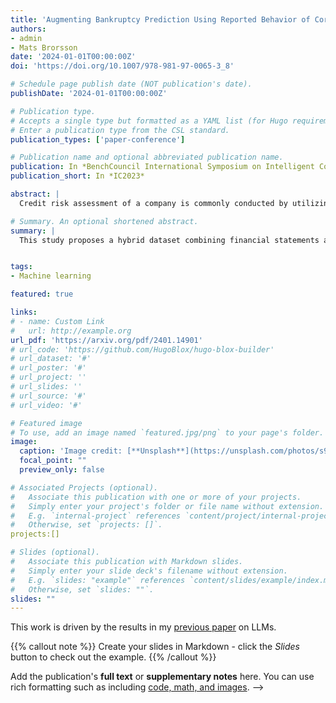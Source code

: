 ```yaml
---
title: 'Augmenting Bankruptcy Prediction Using Reported Behavior of Corporate Restructuring'
authors:
- admin
- Mats Brorsson
date: '2024-01-01T00:00:00Z'
doi: 'https://doi.org/10.1007/978-981-97-0065-3_8'

# Schedule page publish date (NOT publication's date).
publishDate: '2024-01-01T00:00:00Z'

# Publication type.
# Accepts a single type but formatted as a YAML list (for Hugo requirements).
# Enter a publication type from the CSL standard.
publication_types: ['paper-conference']

# Publication name and optional abbreviated publication name.
publication: In *BenchCouncil International Symposium on Intelligent Computers, Algorithms, and Applications*
publication_short: In *IC2023*

abstract: |
  Credit risk assessment of a company is commonly conducted by utilizing financial ratios that are derived from its financial statements. However, this approach may not fully encompass other significant aspects of a company. We propose the utilization of a hybrid dataset that combines financial statements with information about corporate restructuring behavior in order to construct diverse machine learning models to predict bankruptcy. Utilizing a hybrid data set provides a more comprehensive and holistic perspective on a company’s financial position and the dynamics of its business operations. The experiments were carried out using publicly available records of all the files submitted by small and medium-sized enterprises to Luxembourg Business Registers. We conduct a comparative analysis of bankruptcy prediction using six machine learning models. Furthermore, we validate the effectiveness of the hybrid dataset. In addition to the conventional testing set, we deliberately chose the timeframe encompassing the years of the Covid-19 pandemic as an additional testing set in order to evaluate the robustness of the models. The experimental results demonstrate that the hybrid data set can improve the performance of the model by 4%–13% compared to a single source data set. We also identify suitable models for predicting bankruptcy.

# Summary. An optional shortened abstract.
summary: |
  This study proposes a hybrid dataset combining financial statements and corporate restructuring behavior to enhance bankruptcy prediction, demonstrating through experiments on Luxembourg SME data that this approach improves model performance by 4%–13% and offers greater robustness during the Covid-19 period.


tags:
- Machine learning

featured: true

links:
# - name: Custom Link
#   url: http://example.org
url_pdf: 'https://arxiv.org/pdf/2401.14901'
# url_code: 'https://github.com/HugoBlox/hugo-blox-builder'
# url_dataset: '#'
# url_poster: '#'
# url_project: ''
# url_slides: ''
# url_source: '#'
# url_video: '#'

# Featured image
# To use, add an image named `featured.jpg/png` to your page's folder. 
image:
  caption: 'Image credit: [**Unsplash**](https://unsplash.com/photos/s9CC2SKySJM)'
  focal_point: ""
  preview_only: false

# Associated Projects (optional).
#   Associate this publication with one or more of your projects.
#   Simply enter your project's folder or file name without extension.
#   E.g. `internal-project` references `content/project/internal-project/index.md`.
#   Otherwise, set `projects: []`.
projects:[]

# Slides (optional).
#   Associate this publication with Markdown slides.
#   Simply enter your slide deck's filename without extension.
#   E.g. `slides: "example"` references `content/slides/example/index.md`.
#   Otherwise, set `slides: ""`.
slides: ""
---
```


This work is driven by the results in my [previous paper](/publication/conference-paper/) on LLMs.

{{% callout note %}}
Create your slides in Markdown - click the *Slides* button to check out the example.
{{% /callout %}}

Add the publication's **full text** or **supplementary notes** here. You can use rich formatting such as including [code, math, and images](https://docs.hugoblox.com/content/writing-markdown-latex/). -->
